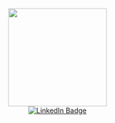 ### 

<div id="header" align="center">
  <img src="https://media.giphy.com/media/xT0xeAM2za4Ztan8CA/giphy.gif" width="200"/>
</div>
<div id="badges" align="center">
  <a href="www.linkedin.com/in/rion-sutradhar-b9b413221">
    <img src="https://img.shields.io/badge/LinkedIn-blue?style=for-the-badge&logo=linkedin&logoColor=white" alt="LinkedIn Badge"/>
  </a>
</div>
